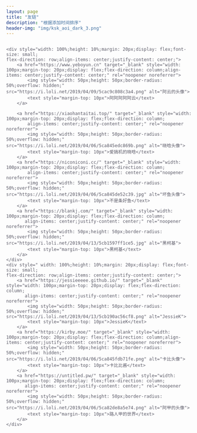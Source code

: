 ```yaml
---
layout: page
title: "友链"
description: "根据添加时间排序"
header-img: "img/ksk_aoi_dark_3.png"
---
```


<div style="color: #5c5b68;background-size: cover;display: flex;flex-direction: column;
    align-items: center;justify-content: center;">

    <div style="width: 100%;height: 10%;margin: 20px;display: flex;font-size: small;
    flex-direction: row;align-items: center;justify-content: center;">
        <a href="https://www.yeboyun.cn" target="_blank" style="width: 100px;margin-top: 20px;display: flex;flex-direction: column;align-items: center;justify-content: center;" rel="noopener noreferrer">
            <img style="width: 50px;height: 50px;border-radius: 50%;overflow: hidden;" src="https://i.loli.net/2019/04/09/5cac9c808c3a4.png" alt="阿云的头像">
            <text style="margin-top: 10px">阿阿阿阿阿云</text>
        </a>

        <a href="https://xiaohantaitai.top/" target="_blank" style="width: 100px;margin-top: 20px;display: flex;flex-direction: column;
            align-items: center;justify-content: center;" rel="noopener noreferrer">
            <img style="width: 50px;height: 50px;border-radius: 50%;overflow: hidden;" src="https://i.loli.net/2019/04/06/5ca845edc869b.png" alt="晓晗头像">
            <text style="margin-top: 10px">爱搞机的晓晗</text>
        </a>
        <a href="https://niconiconi.cc/" target="_blank" style="width: 100px;margin-top: 20px;display: flex;flex-direction: column;
            align-items: center;justify-content: center;" rel="noopener noreferrer">
            <img style="width: 50px;height: 50px;border-radius: 50%;overflow: hidden;" src="https://i.loli.net/2019/04/06/5ca845de52c39.jpg" alt="坏鱼头像">
            <text style="margin-top: 10px">不是条好鱼</text>
        </a>
        <a href="https://blankj.com/" target="_blank" style="width: 100px;margin-top: 20px;display: flex;flex-direction: column;
           align-items: center;justify-content: center;" rel="noopener noreferrer">
            <img style="width: 50px;height: 50px;border-radius: 50%;overflow: hidden;" src="https://i.loli.net/2019/04/13/5cb1597ff1ce5.jpg" alt="黑柯基">
            <text style="margin-top: 10px">黑柯基</text>
        </a>
    </div>
    <div style=" width: 100%;height: 10%;margin: 20px;display: flex;font-size: small;
    flex-direction: row;align-items: center;justify-content: center;">
        <a href="https://jessieeeee.github.io/" target="_blank" style="width: 100px;margin-top: 20px;display: flex;flex-direction: column;
           align-items: center;justify-content: center;" rel="noopener noreferrer">
            <img style="width: 50px;height: 50px;border-radius: 50%;overflow: hidden;" src="https://i.loli.net/2019/04/13/5cb190ac56cf8.png" alt="JessieK">
            <text style="margin-top: 10px">JessieK</text>
        </a>
        <a href="https://kirby.moe/" target="_blank" style="width: 100px;margin-top: 20px;display: flex;flex-direction: column;align-items: center;justify-content: center;" rel="noopener noreferrer">
            <img style="width: 50px;height: 50px;border-radius: 50%;overflow: hidden;" src="https://i.loli.net/2019/04/06/5ca845fdb71fe.png" alt="卡比头像">
            <text style="margin-top: 10px">卡比比酱</text>
        </a>
        <a href="https://untitled.pw/" target="_blank" style="width: 100px;margin-top: 20px;display: flex;flex-direction: column;
           align-items: center;justify-content: center;" rel="noopener noreferrer">
            <img style="width: 50px;height: 50px;border-radius: 50%;overflow: hidden;" src="https://i.loli.net/2019/04/06/5ca82de8a5e74.png" alt="阿甲的头像">
            <text style="margin-top: 10px">路人甲的世界</text>
        </a>
    </div>
</div>




